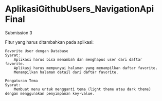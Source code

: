 # AplikasiGithubUsers_NavigationApiFinal
Submission 3


Fitur yang harus ditambahkan pada aplikasi:

    Favorite User dengan Database
    Syarat:
        Aplikasi harus bisa menambah dan menghapus user dari daftar favorite.
        Aplikasi harus mempunyai halaman yang menampilkan daftar favorite.
        Menampilkan halaman detail dari daftar favorite.

    Pengaturan Tema
    Syarat:
        Membuat menu untuk mengganti tema (light theme atau dark theme) dengan menggunakan penyimpanan key-value.
